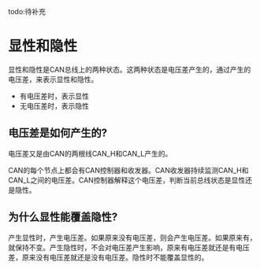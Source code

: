 
todo:待补充

# 显性和隐性
显性和隐性是CAN总线上的两种状态。这两种状态是电压差产生的，通过产生的电压差，来表示显性和隐性。
- 有电压差时，表示显性
- 无电压差时，表示隐性

## 电压差是如何产生的?
电压差又是由CAN的两根线CAN_H和CAN_L产生的。

CAN的每个节点上都会有CAN控制器和收发器。CAN收发器持续监测CAN_H和CAN_L之间的电压差。CAN控制器解释这个电压差，判断当前总线状态是显性还是隐性。

## 为什么显性能覆盖隐性?
产生显性时，产生电压差。如果原来没有电压差，则会产生电压差。如果原来有，就保持不变。产生隐性时，不会对电压差产生影响，原来有电压差就还是有电压差，原来没有电压差就还是没有电压差。隐性时不能覆盖显性的。
